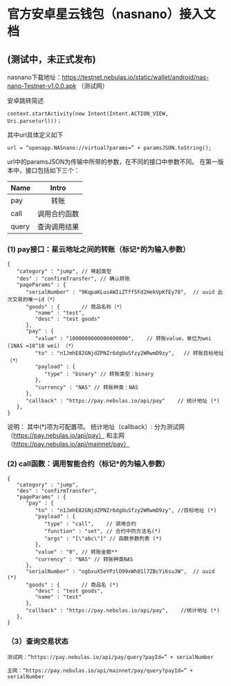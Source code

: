 # 官方安卓星云钱包（nasnano）接入文档
## (测试中，未正式发布)

 nasnano下载地址：https://testnet.nebulas.io/static/wallet/android/nas-nano-Testnet-v1.0.0.apk （测试网） 

安卓跳转简述
```
context.startActivity(new Intent(Intent.ACTION_VIEW, Uri.parse(url)))；
```

其中url具体定义如下
```
url = “openapp.NASnano://virtual?params=” + paramsJSON.toString();
```

url中的paramsJSON为传输中所带的参数，在不同的接口中参数不同。
在第一版本中，接口包括如下三个：


| Name        | Intro           | 
| ---------- |:-------------:|
| pay     | 转账 |
| call    | 调用合约函数      |
| query | 查询调用结果     |



### (1) pay接口：星云地址之间的转账（标记*的为输入参数）

```
{
   "category" : "jump", // 唤起类型
   "des" : "confirmTransfer", // 确认转账
   "pageParams" : {
      "serialNumber" : "9KqpaKLusAWIiZTff5Fd2HekVpKfEy78",  // uuid 此次交易的唯一id（*）
      "goods" : {       // 商品名称（*）
         "name" : "test",         
         "desc" : "test goods"
      },
      "pay" : {
         "value" : "1000000000000000000",    // 转账value，单位为wei (1NAS =10^18 wei) （*）
         "to" : "n1JmhE82GNjdZPNZr6dgUuSfzy2WRwmD9zy",   // 转账目标地址 （*）
         "payload" : {
            "type" : "binary" // 转账类型：binary
         },
         "currency" : "NAS" // 转账种类：NAS
      },
      "callback" : "https://pay.nebulas.io/api/pay"    // 统计地址 (*)
   },
}
```

说明：
其中(*)项为可配置项。
统计地址（callback）:
分为测试网（https://pay.nebulas.io/api/pay）
和主网（https://pay.nebulas.io/api/mainnet/pay）


### (2) call函数：调用智能合约（标记*的为输入参数）
```
{
   "category" : "jump",
   "des" : "confirmTransfer",
   "pageParams" : {
      "pay" : {
         "to" : "n1JmhE82GNjdZPNZr6dgUuSfzy2WRwmD9zy", //目标地址 (*)
         "payload" : {
            "type" : "call",    // 调用合约
            "function" : "set",	// 合约中的方法名(*)
            "args" : "[\"abc\"]" // 函数参数列表 (*)
         },
         "value" : "0",	// 转账金额**
         "currency" : "NAS" // 转账种类NAS
      },
      "serialNumber" : "ogbxuX5eYPzlO99xWh01l7ZBcYi6suJW",	// uuid (*)
      "goods" : {		// 商品名 (*)
         "desc" : "test goods",
         "name" : "test"
      },
      "callback" : "https://pay.nebulas.io/api/pay",	//统计地址 (*)
   },
}
```

### （3）查询交易状态

```
测试网：“https://pay.nebulas.io/api/pay/query?payId=” + serialNumber

主网：“https://pay.nebulas.io/api/mainnet/pay/query?payId=” +  serialNumber
```
